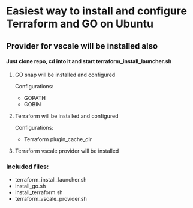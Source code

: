 # Easiest way to install and configure Terraform and GO on Ubuntu
## Provider for vscale will be installed also
#### Just clone repo, cd into it and start  terraform_install_launcher.sh
1. GO snap will be installed and configured

	Configurations:
	- GOPATH
	- GOBIN
2. Terraform will be installed and configured

	Configurations:
	- Terraform plugin_cache_dir
3. Terraform vscale provider will be installed
### Included files:
- terraform_install_launcher.sh
- install_go.sh
- install_terraform.sh
- terraform_vscale_provider.sh
